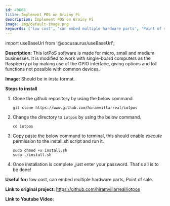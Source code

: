 ```yaml
---
id: 49668
title: Implement POS on Brainy Pi
description: Implement POS on Brainy Pi
image: img/default-image.png
keywords: ['low cost', 'can embed multiple hardware parts', 'Point of sale']
---
```



import useBaseUrl from '@docusaurus/useBaseUrl';




**Description:**
  This IotPoS software is made for micro, small and medium businesses. It is 
  modified to work with single-board computers as the Raspberry pi by making 
  use of the GPIO interface, giving options and IoT functions not possible with 
  common devices. 
 
**Image:** Should be in insta format.

**Steps to install**
 
1. Clone the github repository by using the below command.
    ```
    git clone https://www.github.com/hiramvillarreal/iotpos
    ```
2. Change the directory to `iotpos` by using the below command.
   ```
   cd iotpos
   ```
3. Copy paste the below command to terminal, this should enable _execute_ permission to the
   install.sh script and run it.
    ```  
   sudo chmod +x install.sh
   sudo ./install.sh
   ```
4. Once installation is complete ,just enter your password. That's all is to be done!

**Useful for:** low cost, can embed multiple hardware parts, Point of sale. 
 
**Link to original project:** https://github.com/hiramvillarreal/iotpos

**Link to Youtube Video:** 